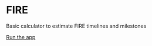 # FIRE
Basic calculator to estimate FIRE timelines and milestones

[Run the app](https://share.streamlit.io/sckilcoyne/fire/main/app.py)
